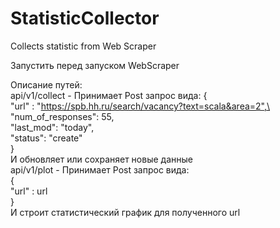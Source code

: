 # StatisticCollector
Collects statistic from Web Scraper

Запустить перед запуском WebScraper

Описание путей:\
api/v1/collect - Принимает Post запрос вида:
{\
	"url" : "https://spb.hh.ru/search/vacancy?text=scala&area=2",\
	"num_of_responses": 55,\
	"last_mod": "today",\
	"status": "create"\
}\
И обновляет или сохраняет новые данные\
api/v1/plot - Принимает Post запрос вида:\
{\
"url" : url\
}\
И строит статистический график для полученного url